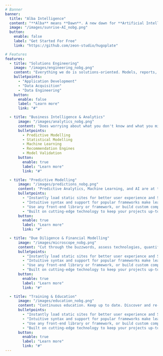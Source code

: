 ```yaml
---
# Banner
banner:
  title: "Alba Intelligence"
  content: "**Alba** means **Dawn**. A new dawn for **Artificial Intelligence**."
  image: "/images/sunrise-AI_nobg.png"
  button:
    enable: false
    label: "Get Started For Free"
    link: "https://github.com/zeon-studio/hugoplate"

# Features
features:
  - title: "Solutions Engineering"
    image: "/images/engineering_nobg.png"
    content: "Everything we do is solutions-oriented. Models, reports, and software we develop are only as powerful as their ability to fit into and be leveraged by your business."
    bulletpoints:
      - "Application Development"
      - "Data Acquisition"
      - "Data Engineering"
    button:
      enable: false
      label: "Learn more"
      link: "#"

  - title: "Business Intelligence & Analytics"
      image: "/images/analytics_nobg.png"
      content: "Does worrying about what you don't know and what you might be missing keep you up at night?"
      bulletpoints:
        - Predictive Modelling
        - Statistical Modelling
        - Machine Learning
        - Recommendation Engines
        - Model Validation
      button:
        enable: true
        label: "Learn more"
        link: "#"

  - title: "Predictive Modelling"
      image: "/images/predictions_nobg.png"
      content: "Predictive Analytics, Machine Learning, and AI are at the forefront of organizational initiatives across just about every industry today."
      bulletpoints:
        - "Instantly load static sites for better user experience and SEO."
        - "Intuitive syntax and support for popular frameworks make learning and using Hugo a breeze."
        - "Use any front-end library or framework, or build custom components, for any project size."
        - "Built on cutting-edge technology to keep your projects up-to-date with the latest web standards."
      button:
        enable: true
        label: "Learn more"
        link: "#"

  - title: "Due Diligence & Financial Modelling"
      image: "/images/microscope_nobg.png"
      content: "Cut through the buzzwords, assess technologies, quantify."
      bulletpoints:
        - "Instantly load static sites for better user experience and SEO."
        - "Intuitive syntax and support for popular frameworks make learning and using Hugo a breeze."
        - "Use any front-end library or framework, or build custom components, for any project size."
        - "Built on cutting-edge technology to keep your projects up-to-date with the latest web standards."
      button:
        enable: true
        label: "Learn more"
        link: "#"

  - title: "Training & Education"
      image: "/images/education_nobg.png"
      content: "Continuous education. Keep up to date. Discover and re-discover. Learn is a lifelong endeavour."
      bulletpoints:
        - "Instantly load static sites for better user experience and SEO."
        - "Intuitive syntax and support for popular frameworks make learning and using Hugo a breeze."
        - "Use any front-end library or framework, or build custom components, for any project size."
        - "Built on cutting-edge technology to keep your projects up-to-date with the latest web standards."
      button:
        enable: true
        label: "Learn more"
        link: "#"
---
```

